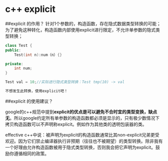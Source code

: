 # c++ explicit

##explicit 的作用？
针对1个参数的，构造函数，存在隐式数据类型转换的可能；为了避免这种转化，构造函数内部使用explicit进行限定，不允许单参数的隐式类型转换；

``` c++
class Test {
public:
    Test(int n):num（n）{}

private:
    int num;
}

Test val = 10;//实际进行隐式类型转换：Test tmp(10) -> val

不想发生此转换，使用explicit吧！

```

##explicit 的使用建议？

google的c++规范中提到**explicit的优点是可以避免不合时宜的类型变换，缺点无**。所以google约定所有单参数的构造函数都必须是显示的，只有极少数情况下拷贝构造函数可以不声明称explicit。例如作为其他类的透明包装器的类。 

effective c++中说：被声明为explicit的构造函数通常比其non-explicit兄弟更受欢迎。因为它们禁止编译器执行非预期（往往也不被期望）的类型转换。除非我有一个好理由允许构造函数被用于隐式类型转换，否则我会把它声明为explicit。鼓励你遵循相同的政策。



